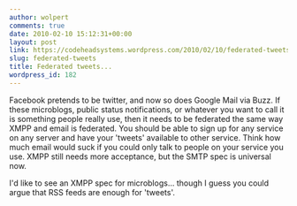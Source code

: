 ```yaml
---
author: wolpert
comments: true
date: 2010-02-10 15:12:31+00:00
layout: post
link: https://codeheadsystems.wordpress.com/2010/02/10/federated-tweets/
slug: federated-tweets
title: Federated tweets...
wordpress_id: 182
---
```


Facebook pretends to be twitter, and now so does Google Mail via Buzz. If these microblogs, public status notifications, or whatever you want to call it is something people really use, then it needs to be federated the same way XMPP and email is federated. You should be able to sign up for any service on any server and have your 'tweets' available to other service. Think how much email would suck if you could only talk to people on your service you use. XMPP still needs more acceptance, but the SMTP spec is universal now.

I'd like to see an XMPP spec for microblogs... though I guess you could argue that RSS feeds are enough for 'tweets'.
